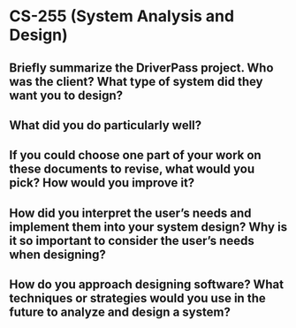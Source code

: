 # CS-255 (System Analysis and Design)

## Briefly summarize the DriverPass project. Who was the client? What type of system did they want you to design?

## What did you do particularly well?

## If you could choose one part of your work on these documents to revise, what would you pick? How would you improve it?

## How did you interpret the user’s needs and implement them into your system design? Why is it so important to consider the user’s needs when designing?

## How do you approach designing software? What techniques or strategies would you use in the future to analyze and design a system?
